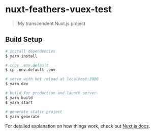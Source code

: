 # nuxt-feathers-vuex-test

> My transcendent Nuxt.js project

## Build Setup

```bash
# install dependencies
$ yarn install

# copy .env.default
$ cp .env.default .env

# serve with hot reload at localhost:3000
$ yarn dev

# build for production and launch server
$ yarn build
$ yarn start

# generate static project
$ yarn generate
```

For detailed explanation on how things work, check out [Nuxt.js docs](https://nuxtjs.org).
